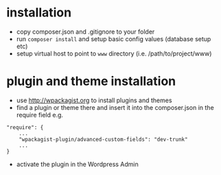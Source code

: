 installation
==================
* copy composer.json and .gitignore to your folder
* run `composer install` and setup basic config values (database setup etc)
* setup virtual host to point to `www` directory  (i.e. /path/to/project/www)

plugin and theme installation
=================
* use http://wpackagist.org to install plugins and themes
* find a plugin or theme there and insert it into the composer.json in the require field e.g.
```
"require": {
	...
	"wpackagist-plugin/advanced-custom-fields": "dev-trunk"
	...
}
```
* activate the plugin in the Wordpress Admin
